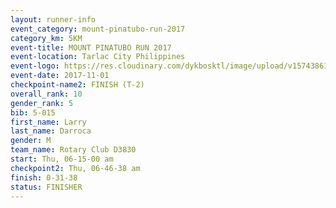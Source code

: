 ```yaml
---
layout: runner-info 
event_category: mount-pinatubo-run-2017 
category_km: 5KM 
event-title: MOUNT PINATUBO RUN 2017 
event-location: Tarlac City Philippines 
event-logo: https://res.cloudinary.com/dykbosktl/image/upload/v1574386116/Logo/Event_Poster_vqknnb.png 
event-date: 2017-11-01 
checkpoint-name2: FINISH (T-2) 
overall_rank: 10
gender_rank: 5
bib: 5-015
first_name: Larry
last_name: Darroca
gender: M
team_name: Rotary Club D3830
start: Thu, 06-15-00 am
checkpoint2: Thu, 06-46-38 am
finish: 0-31-38
status: FINISHER
---
```

